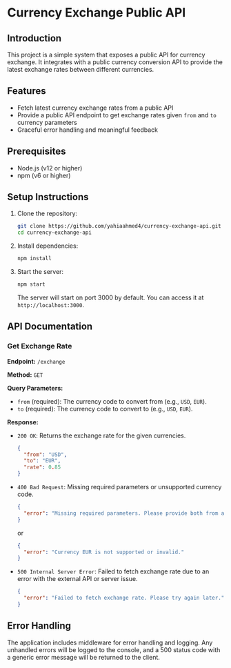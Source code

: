# Currency Exchange Public API

## Introduction

This project is a simple system that exposes a public API for currency exchange. It integrates with a public currency conversion API to provide the latest exchange rates between different currencies.

## Features

- Fetch latest currency exchange rates from a public API
- Provide a public API endpoint to get exchange rates given `from` and `to` currency parameters
- Graceful error handling and meaningful feedback

## Prerequisites

- Node.js (v12 or higher)
- npm (v6 or higher)

## Setup Instructions

1. Clone the repository:

   ```bash
   git clone https://github.com/yahiaahmed4/currency-exchange-api.git
   cd currency-exchange-api
   ```

2. Install dependencies:

   ```bash
   npm install
   ```

3. Start the server:

   ```bash
   npm start
   ```

   The server will start on port 3000 by default. You can access it at `http://localhost:3000`.

## API Documentation

### Get Exchange Rate

**Endpoint:** `/exchange`

**Method:** `GET`

**Query Parameters:**

- `from` (required): The currency code to convert from (e.g., `USD`, `EUR`).
- `to` (required): The currency code to convert to (e.g., `USD`, `EUR`).

**Response:**

- `200 OK`: Returns the exchange rate for the given currencies.

  ```json
  {
    "from": "USD",
    "to": "EUR",
    "rate": 0.85
  }
  ```

- `400 Bad Request`: Missing required parameters or unsupported currency code.

  ```json
  {
    "error": "Missing required parameters. Please provide both from and to parameters."
  }
  ```

  or

  ```json
  {
    "error": "Currency EUR is not supported or invalid."
  }
  ```

- `500 Internal Server Error`: Failed to fetch exchange rate due to an error with the external API or server issue.

  ```json
  {
    "error": "Failed to fetch exchange rate. Please try again later."
  }
  ```

## Error Handling

The application includes middleware for error handling and logging. Any unhandled errors will be logged to the console, and a 500 status code with a generic error message will be returned to the client.

